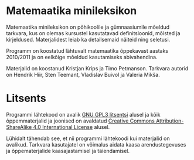 # Matemaatika minileksikon

Matemaatika minileksikon on põhikoolile ja gümnaasiumile mõeldud tarkvara, kus on olemas
kursustel kasutatavad definitsioonid, mõisted ja kirjeldused. Materjalidest leiab
ka detailsemaid näiteid ning seletusi.

Programm on koostatud lähtuvalt matemaatika õppekavast aastaks 2010/2011 ja on eelkõige mõeldud
kasutamiseks abivahendina.

Materjalid on koostanud Kristjan Krips ja Timo Petmanson.
Tarkvara autorid on Hendrik Hiir, Sten Teemant, Vladislav Buivol ja Valeria Mikša.

# Litsents

Programmi lähtekood on avalik [GNU GPL3 litsentsi](https://www.gnu.org/licenses/gpl-3.0.en.html) alusel
ja kõik õppemmaterjalid ja joonised on avaldatud [Creative Commons Attribution-ShareAlike 4.0 International License](http://creativecommons.org/licenses/by-sa/4.0/) alusel.

Lühidalt tähendab see, et nii programmi lähtekoodi kui materjalid on avalikud. 
Tarkvara kasutajatel on võimalus aidata kaasa arendustegevuses ja õppematerjalide kaasajastamisel ja täiendamisel. 
